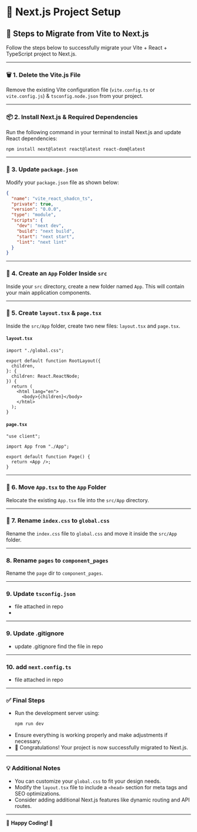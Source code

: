 # 🚀 Next.js Project Setup

## 📌 Steps to Migrate from Vite to Next.js

Follow the steps below to successfully migrate your Vite + React + TypeScript project to Next.js.

---

### 🗑️ 1. Delete the Vite.js File
Remove the existing Vite configuration file (`vite.config.ts` or `vite.config.js`) & `tsconfig.node.json` from your project.

---

### 📦 2. Install Next.js & Required Dependencies
Run the following command in your terminal to install Next.js and update React dependencies:
```sh
npm install next@latest react@latest react-dom@latest
```

---

### 📜 3. Update `package.json`
Modify your `package.json` file as shown below:

```json
{
  "name": "vite_react_shadcn_ts",
  "private": true,
  "version": "0.0.0",
  "type": "module",
  "scripts": {
    "dev": "next dev",
    "build": "next build",
    "start": "next start",
    "lint": "next lint"
  }
}
```

---

### 📂 4. Create an `App` Folder Inside `src`
Inside your `src` directory, create a new folder named `App`. This will contain your main application components.

---

### 📄 5. Create `layout.tsx` & `page.tsx`
Inside the `src/App` folder, create two new files: `layout.tsx` and `page.tsx`.

#### `layout.tsx`
```tsx
import "./global.css";

export default function RootLayout({
  children,
}: {
  children: React.ReactNode;
}) {
  return (
    <html lang="en">
      <body>{children}</body>
    </html>
  );
}
```

#### `page.tsx`
```tsx
"use client";

import App from "./App";

export default function Page() {
  return <App />;
}
```

---

### 📌 6. Move `App.tsx` to the `App` Folder
Relocate the existing `App.tsx` file into the `src/App` directory.

---

### 🎨 7. Rename `index.css` to `global.css`
Rename the `index.css` file to `global.css` and move it inside the `src/App` folder.

---

###  8. Rename `pages` to `component_pages`
Rename the `page` dir to `component_pages`.

---
### 9. Update `tsconfig.json`
- file attached in repo
- 
---

### 9. Update .gitignore
- update .gitignore find the file in repo
---

### 10. add `next.config.ts`
- file attached in repo

---

### ✅ Final Steps
- Run the development server using:
  ```sh
  npm run dev
  ```
- Ensure everything is working properly and make adjustments if necessary.
- 🎉 Congratulations! Your project is now successfully migrated to Next.js.

---

### 💡 Additional Notes
- You can customize your `global.css` to fit your design needs.
- Modify the `layout.tsx` file to include a `<head>` section for meta tags and SEO optimizations.
- Consider adding additional Next.js features like dynamic routing and API routes.

---

🔗 **Happy Coding! 🚀**


